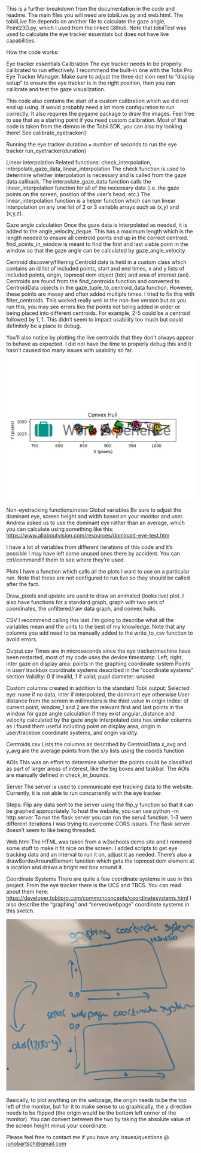 This is a further breakdown from the documentation in the code and readme. The main files you will need are tobiiLive.py and web.html. The tobiiLive file depends on another file to calculate the gaze angle, Point23D.py, which I used from the linked Github.
Note that tobiiTest was used to calculate the eye tracker essentials but does not have live capabilities.

How the code works:

Eye tracker essentials 
Calibration
The eye tracker needs to be properly calibrated to run effectively. I recommend the built-in one with the Tobii Pro Eye Tracker Manager. Make sure to adjust the three dot icon next to “display setup” to ensure the eye tracker is in the right position, then you can calibrate and test the gaze visualization.

This code also contains the start of a custom calibration which we did not end up using. It would probably need a lot more configuration to run correctly. It also requires the pygame package to draw the images. Feel free to use that as a starting point if you need custom calibration. Most of that code is taken from the demos in the Tobii SDK, you can also try looking there!
See calibrate_eyetracker()

Running the eye tracker
duration = number of seconds to run the eye tracker
run_eyetracker(duration)

Linear interpolation
Related functions: check_interpolation, interpolate_gaze_data, linear_interpolation
The check function is used to determine whether interpolation is necessary and is called from the gaze data callback.
The interpolate_gaze_data function calls the linear_interpolation function for all of the necessary data (i.e. the gaze points on the screen, position of the user’s head, etc.)
The linear_interpolation function is a helper function which can run linear interpolation on any one list of 2 or 3 variable arrays such as (x,y) and (x,y,z).

Gaze angle calculation
Once the gaze data is interpolated as needed, it is added to the angle_velocity_deque. This has a maximum length which is the length needed to ensure all centroid points end up in the correct centroid.
find_points_in_window is meant to find the first and last viable point in the window so that the gaze angle can be calculated by gaze_angle_velocity.

Centroid discovery/filtering
Centroid data is held in a custom class which contains an id list of included points, start and end times, x and y lists of included points, origin, topmost dom object (tdo) and area of interest (aoi). Centroids are found from the find_centroids function and converted to CentroidData objects in the gaze_tuple_to_centroid_data function. However, these points are messy and often added multiple times. I tried to fix this with filter_centroids. This worked really well in the non-live version but as you run this, you may see errors like the points not being added in order or being placed into different centroids. For example, 2-5 could be a centroid followed by 1, 1. This didn’t seem to impact usability too much but could definitely be a place to debug. 

You’ll also notice by plotting the live centroids that they don’t always appear to behave as expected. I did not have the time to properly debug this and it hasn’t caused too many issues with usability so far.

![Plot of convex hulls over the text work experience, which are centroids with all the points plotted and a line drawn around them. Each is a different color. While some look correct as uniform circles, some have outlying points or multiple clusters classified as the same centroid](images/convex.png)

Non-eyetracking functions/notes
Global variables
Be sure to adjust the dominant eye, screen height and width based on your monitor and user. Andrew asked us to use the dominant eye rather than an average, which you can calculate using something like this: https://www.allaboutvision.com/resources/dominant-eye-test.htm 

I have a lot of variables from different iterations of this code and it’s possible I may have left some unused ones there by accident. You can ctrl/command f them to see where they’re used.

Plots
I have a function which calls all the plots I want to use on a particular run. Note that these are not configured to run live so they should be called after the fact.

Draw_pixels and update are used to draw an animated (looks live) plot. I also have functions for a standard graph, graph with two sets of coordinates, the unfiltered/raw data graph, and convex hulls.

CSV
I recommend calling this last. I’m going to describe what all the variables mean and the units to the best of my knowledge. Note that any columns you add need to be manually added to the write_to_csv function to avoid errors.

Output.csv
Times are in microseconds since the eye tracker/machine have been restarted, most of my code uses the device timestamp.
Left, right, inter gaze on display area: points in the graphing coordinate system
Points in user/ trackbox coordinate systems described in the “coordinate systems” section
Validity: 0 if invalid, 1 if valid; pupil diameter: unused

Custom columns created in addition to the standard Tobii output:
Selected eye: none if no data, inter if interpolated, the dominant eye otherwise
User distance from the screen in millimeters is the third value in origin
Index: of current point, window_1 and 2 are the relevant first and last points in the window for gaze angle calculation if they exist
angular_distance and velocity calculated by the gaze angle
Interpolated data has similar columns as I found them useful including point on display area, origin in user/trackbox coordinate systems, and origin validity.

Centroids.csv
Lists the columns as described by CentroidData
x_avg and y_avg are the average points from the x/y lists using the coords function

AOIs
This was an effort to determine whether the points could be classified as part of larger areas of interest, like the big boxes and taskbar. The AOIs are manually defined in check_in_bounds.

Server
The server is used to communicate eye tracking data to the website. Currently, it is not able to run concurrently with the eye tracker.

Steps:
Flip any data sent to the server using the flip_y function so that it can be graphed appropriately
To host the website, you can use python -m http.server
To run the flask server you can run the serv4 function. 1-3 were different iterations I was trying to overcome CORS issues. The flask server doesn’t seem to like being threaded.

Web.html
The HTML was taken from a w3schools demo site and I removed some stuff to make it fit nice on the screen. I added scripts to get eye tracking data and an interval to run it on, adjust it as needed. There’s also a drawBorderAroundElement function which gets the topmost dom element at a location and draws a bright red box around it.

Coordinate Systems
There are quite a few coordinate systems in use in this project. From the eye tracker there is the UCS and TBCS. You can read about them here:
https://developer.tobiipro.com/commonconcepts/coordinatesystems.html 
I also describe the “graphing” and “server/webpage” coordinate systems in this sketch.

![Sketch of graphing and server coordinate systems](images/sketch.jpg)

Basically, to plot anything on the webpage, the origin needs to be the top left of the monitor, but for it to make sense to us graphically, the y direction needs to be flipped (the origin would be the bottom left corner of the monitor). You can convert between the two by taking the absolute value of the screen height minus your coordinate.

Please feel free to contact me if you have any issues/questions @ junobartsch@gmail.com 